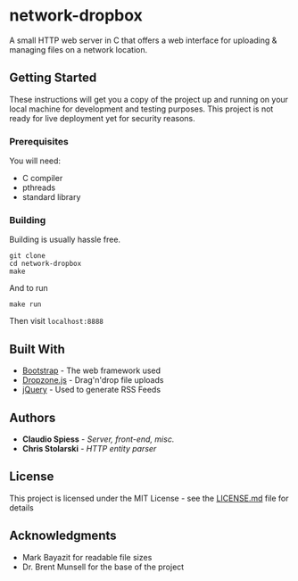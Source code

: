 
# network-dropbox

A small HTTP web server in C that offers a web interface for uploading & managing files on a network location.

## Getting Started

These instructions will get you a copy of the project up and running on your local machine for development and testing purposes. This project is not ready for live deployment yet for security reasons.

### Prerequisites

You will need:

 - C compiler
 - pthreads
 - standard library

### Building

Building is usually hassle free.

```
git clone 
cd network-dropbox
make
```

And to run

```
make run
```

Then visit ```localhost:8888```

## Built With

* [Bootstrap](https://github.com/twbs/bootstrap) - The web framework used
* [Dropzone.js](http://www.dropzonejs.com/) - Drag'n'drop file uploads
* [jQuery](https://jquery.com//) - Used to generate RSS Feeds

## Authors

* **Claudio Spiess** - *Server, front-end, misc.*
* **Chris Stolarski** - *HTTP entity parser*

## License

This project is licensed under the MIT License - see the [LICENSE.md](LICENSE.md) file for details

## Acknowledgments

* Mark Bayazit for readable file sizes
* Dr. Brent Munsell for the base of the project
